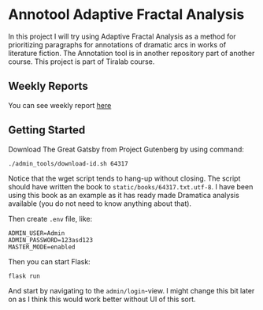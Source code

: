 # Annotool Adaptive Fractal Analysis

In this project I will try using Adaptive Fractal Analysis as a method for prioritizing paragraphs for annotations of dramatic arcs in works of literature fiction. The Annotation tool is in another repository part of another course. This project is part of Tiralab course.

## Weekly Reports

You can see weekly report [here](https://github.com/AhtiAhde/AnnotoolAFA/tree/main/documentation)

## Getting Started

Download The Great Gatsby from Project Gutenberg by using command:
```
./admin_tools/download-id.sh 64317
```
Notice that the wget script tends to hang-up without closing. The script should have written the book to `static/books/64317.txt.utf-8`. I have been using this book as an example as it has ready made Dramatica analysis available (you do not need to know anything about that).

Then create `.env` file, like:
```
ADMIN_USER=Admin
ADMIN_PASSWORD=123asd123
MASTER_MODE=enabled
```

Then you can start Flask:
```
flask run
```

And start by navigating to the `admin/login`-view. I might change this bit later on as I think this would work better without UI of this sort.

